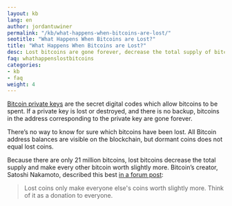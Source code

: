 ```yaml
---
layout: kb
lang: en
author: jordantuwiner
permalink: "/kb/what-happens-when-bitcoins-are-lost/"
seotitle: "What Happens When Bitcoins are Lost?"
title: "What Happens When Bitcoins are Lost?"
desc: Lost bitcoins are gone forever, decrease the total supply of bitcoins, and make every other bitcoin worth slightly more.
faq: whathappenslostbitcoins
categories: 
- kb
- faq
weight: 4
---
```

[Bitcoin private keys](/kb/what-is-a-bitcoin-private-key/) are the secret digital codes which allow bitcoins to be spent. If a private key is lost or destroyed, and there is no backup, bitcoins in the address corresponding to the private key are gone forever. 

There’s no way to know for sure which bitcoins have been lost. All Bitcoin address balances are visible on the blockchain, but dormant coins does not equal lost coins.  

Because there are only 21 million bitcoins, lost bitcoins decrease the total supply and make every other bitcoin worth slightly more. Bitcoin’s creator, Satoshi Nakamoto, described this best [in a forum post](https://bitcointalk.org/index.php?topic=198.msg1647#msg1647):

> Lost coins only make everyone else's coins worth slightly more.  Think of it as a donation to everyone.
